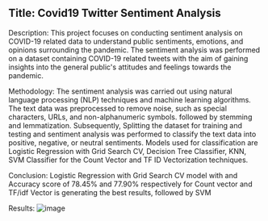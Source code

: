 ## Title: Covid19 Twitter Sentiment Analysis


Description:
This project focuses on conducting sentiment analysis on COVID-19 related data to understand public sentiments, emotions, and opinions surrounding the pandemic.
The sentiment analysis was performed on a dataset containing COVID-19 related tweets  with the aim of gaining insights into the general public's attitudes and feelings towards the pandemic.

Methodology:
The sentiment analysis was carried out using natural language processing (NLP) techniques and machine learning algorithms.
The text data was preprocessed to remove noise, such as special characters, URLs, and non-alphanumeric symbols. followed by stemming and lemmatization.
Subsequently, Splitting the dataset for training and testing and sentiment analysis was performed to classify the text data into positive, negative, or neutral sentiments.
Models used  for classification are Logistic Regression with Grid Search CV, Decision Tree Classifier, KNN, SVM Classifier for the Count Vector and TF ID Vectorization techniques.


Conclusion:
Logistic Regression with Grid Search CV model with and Accuracy score of 78.45% and 77.90% respectively for Count vector and TF/idf Vector is generating the best results, followed by SVM

Results: 
![image](https://github.com/Harsha-7989/Covid19_Tweet_SentimentAnalysis/assets/86124041/4f7239ce-94d6-44e2-aa4a-3a94cd4b4531)
